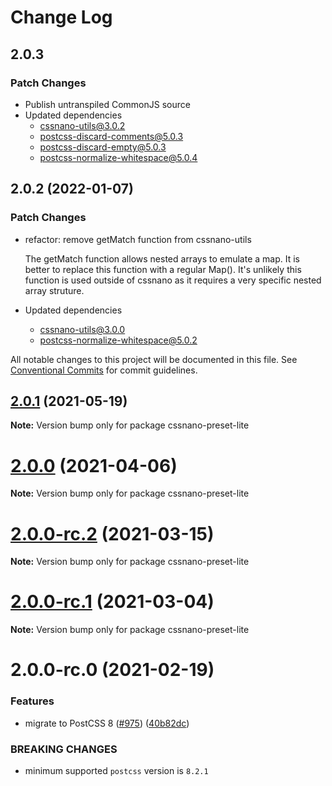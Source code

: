 # Change Log

## 2.0.3

### Patch Changes

- Publish untranspiled CommonJS source
- Updated dependencies
  - cssnano-utils@3.0.2
  - postcss-discard-comments@5.0.3
  - postcss-discard-empty@5.0.3
  - postcss-normalize-whitespace@5.0.4

## 2.0.2 (2022-01-07)

### Patch Changes

- refactor: remove getMatch function from cssnano-utils

  The getMatch function allows nested arrays to emulate a map.
  It is better to replace this function with a regular Map().
  It's unlikely this function is used outside of cssnano as it requires
  a very specific nested array struture.

- Updated dependencies
  - cssnano-utils@3.0.0
  - postcss-normalize-whitespace@5.0.2

All notable changes to this project will be documented in this file.
See [Conventional Commits](https://conventionalcommits.org) for commit guidelines.

## [2.0.1](https://github.com/cssnano/cssnano/compare/cssnano-preset-lite@2.0.0...cssnano-preset-lite@2.0.1) (2021-05-19)

**Note:** Version bump only for package cssnano-preset-lite

# [2.0.0](https://github.com/cssnano/cssnano/compare/cssnano-preset-lite@2.0.0-rc.2...cssnano-preset-lite@2.0.0) (2021-04-06)

**Note:** Version bump only for package cssnano-preset-lite

# [2.0.0-rc.2](https://github.com/cssnano/cssnano/compare/cssnano-preset-lite@2.0.0-rc.1...cssnano-preset-lite@2.0.0-rc.2) (2021-03-15)

**Note:** Version bump only for package cssnano-preset-lite

# [2.0.0-rc.1](https://github.com/cssnano/cssnano/compare/cssnano-preset-lite@2.0.0-rc.0...cssnano-preset-lite@2.0.0-rc.1) (2021-03-04)

**Note:** Version bump only for package cssnano-preset-lite

# 2.0.0-rc.0 (2021-02-19)

### Features

- migrate to PostCSS 8 ([#975](https://github.com/cssnano/cssnano/issues/975)) ([40b82dc](https://github.com/cssnano/cssnano/commit/40b82dca7f53ac02cd4fe62846dec79b898ccb49))

### BREAKING CHANGES

- minimum supported `postcss` version is `8.2.1`
